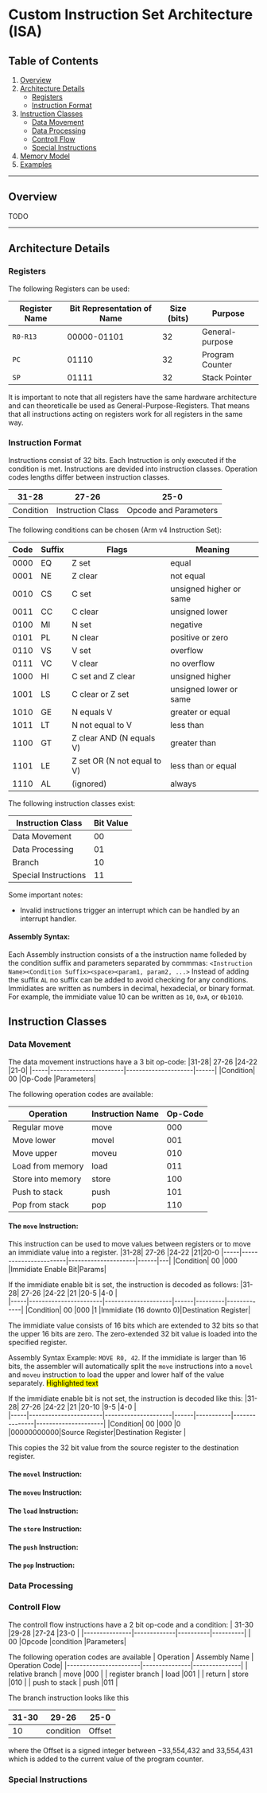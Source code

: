 # Custom Instruction Set Architecture (ISA)

## Table of Contents
1. [Overview](#overview)
2. [Architecture Details](#architecture-details)
   - [Registers](#registers)
   - [Instruction Format](#instruction-format)
3. [Instruction Classes](#instruction-classes)
   - [Data Movement](#data-movement)
   - [Data Processing](#data-processing)
   - [Controll Flow](#controll-flow)
   - [Special Instructions](#special-instructions)
4. [Memory Model](#memory-model)
5. [Examples](#examples)

---

## Overview
TODO

---

## Architecture Details

### Registers
The following Registers can be used:

| Register Name |Bit Representation of Name| Size (bits) | Purpose                 |
|--------------|-|-------------|-------------------------|
| `R0-R13`      |00000-01101| 32          | General-purpose         |
| `PC`          |01110| 32          | Program Counter         |
| `SP`          |01111| 32          | Stack Pointer           |

It is important to note that all registers have the same hardware architecture and can
theoreticalle be used as General-Purpose-Registers. That means that all instructions 
acting on registers work for all registers in the same way.

### Instruction Format
Instructions consist of 32 bits. Each Instruction is only executed if the condition is met. Instructions are devided into instruction classes. Operation codes lengths differ between instruction classes. 

|31-28| 27-26                 |25-0                 |
|-----|-----------------------|---------------------|
|Condition| Instruction Class |Opcode and Parameters|

The following conditions can be chosen (Arm v4 Instruction Set):

| Code  | Suffix | Flags                           | Meaning                   |
|-------|--------|---------------------------------|---------------------------|
| 0000  | EQ     | Z set                           | equal                     |
| 0001  | NE     | Z clear                         | not equal                 |
| 0010  | CS     | C set                           | unsigned higher or same   |
| 0011  | CC     | C clear                         | unsigned lower            |
| 0100  | MI     | N set                           | negative                  |
| 0101  | PL     | N clear                         | positive or zero          |
| 0110  | VS     | V set                           | overflow                  |
| 0111  | VC     | V clear                         | no overflow               |
| 1000  | HI     | C set and Z clear               | unsigned higher           |
| 1001  | LS     | C clear or Z set                | unsigned lower or same    |
| 1010  | GE     | N equals V                      | greater or equal          |
| 1011  | LT     | N not equal to V                | less than                 |
| 1100  | GT     | Z clear AND (N equals V)        | greater than              |
| 1101  | LE     | Z set OR (N not equal to V)     | less than or equal        |
| 1110  | AL     | (ignored)                       | always                    |

The following instruction classes exist:

| Instruction Class | Bit Value   |
|-------------------|-------------|
| Data Movement     | 00          |
| Data Processing   | 01          |
| Branch            | 10          |
| Special Instructions | 11       |

Some important notes:
- Invalid instructions trigger an interrupt which can be handled by an interrupt handler.

#### Assembly Syntax:

Each Assembly instruction consists of a the instruction name folleded by the condition suffix and parameters separated by commmas:
`<Instruction Name><Condition Suffix><space><param1, param2, ...>`
Instead of adding the suffix `AL` no suffix can be added to avoid checking for any conditions. Immidiates are written as numbers in decimal, hexadecial, or binary format. 
For example, the immidiate value 10 can be written as `10`, `0xA`, or `0b1010`.


## Instruction Classes

### Data Movement

The data movement instructions have a 3 bit op-code:
|31-28| 27-26                 |24-22                |21-0|
|-----|-----------------------|---------------------|------|
|Condition| 00                |Op-Code               |Parameters|

The following operation codes are available:

| Operation             | Instruction Name | Op-Code|
|-----------------------|---------------|---------------|
| Regular move          | move          |000            |
| Move lower            | movel         |001            |
| Move upper            | moveu         |010            |
| Load from memory      | load          |011            |
| Store into memory     | store         |100            |
| Push to stack         | push          |101            |
| Pop from stack        | pop           |110            |

#### The `move` Instruction:
This instruction can be used to move values between registers or to move an immidiate value into a register.
|31-28| 27-26                 |24-22                |21|20-0
|-----|-----------------------|---------------------|------|---|
|Condition| 00                |000               |Immidiate Enable Bit|Params|

If the immidiate enable bit is set, the instruction is decoded as follows:
|31-28| 27-26                 |24-22                |21    |20-5     |4-0          |  
|-----|-----------------------|---------------------|------|---------|-------------|
|Condition| 00                |000                  |1     |Immidiate (16 downto 0)|Destination Register|

The immidiate value consists of 16 bits which are extended to 32 bits so that the upper 16 bits are zero. The zero-extended 32 bit value is loaded into the specified register.

Assembly Syntax Example: `MOVE R0, 42`. If the immidiate is larger than 16 bits, the assembler will automatically split the `move` instructions into a `movel` and `moveu` instruction to load the upper and lower half of the value separately.
<span style="background-color: yellow; color: black;">Highlighted text</span>

If the immidiate enable bit is not set, the instruction is decoded like this:
|31-28| 27-26                 |24-22                |21    |20-10      |9-5            |4-0                  |  
|-----|-----------------------|---------------------|------|-----------|---------------|---------------------|
|Condition| 00                |000                  |0     |00000000000|Source Register|Destination Register |

This copies the 32 bit value from the source register to the destination register. 

#### The `movel` Instruction:

#### The `moveu` Instruction:

#### The `load` Instruction:

#### The `store` Instruction:

#### The `push` Instruction:

#### The `pop` Instruction:

### Data Processing

### Controll Flow
The controll flow instructions have a 2 bit op-code and a condition:
|  31-30        |29-28        |27-24      |23-0     |
|---------------|-------------|----------|----------|
| 00            |Opcode       |condition |Parameters|

The following operation codes are available
| Operation             | Assembly Name | Operation Code|
|-----------------------|---------------|---------------|
| relative branch       | move          |000            |
| register branch       | load          |001            |
| return                | store         |010            |
| push to stack         | push          |011            |



The branch instruction looks like this

|  31-30        |29-26        |25-0      |
|---------------|-------------|----------|
| 10            |condition    |Offset    |

where the Offset is a signed integer between −33,554,432 and 33,554,431 which is added to the current value of the program counter.



### Special Instructions

